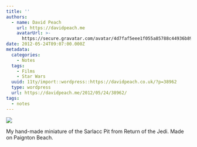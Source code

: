 ```yaml
---
title: ''
authors:
  - name: David Peach
    url: https://davidpeach.me
    avatarUrl: >-
      https://secure.gravatar.com/avatar/4d7faf5eee1f055a85788c44936b8995eaab6dfb004e7854ec747ccb272e91ee?s=96&d=mm&r=g
date: 2012-05-24T09:07:00.000Z
metadata:
  categories:
    - Notes
  tags:
    - Films
    - Star Wars
  uuid: 11ty/import::wordpress::https://davidpeach.co.uk/?p=38962
  type: wordpress
  url: https://davidpeach.me/2012/05/24/38962/
tags:
  - notes
---
```

[![](/assets/Sarlacc-pit-miniature-made-of--HKlo5WMxTUG1.jpeg)](/assets/Sarlacc-pit-miniature-made-of--HKlo5WMxTUG1.jpeg)

My hand-made miniature of the Sarlacc Pit from Return of the Jedi. Made on Paignton Beach.